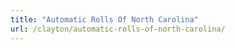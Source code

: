 ```yaml
---
title: "Automatic Rolls Of North Carolina"
url: /clayton/automatic-rolls-of-north-carolina/
---
```

